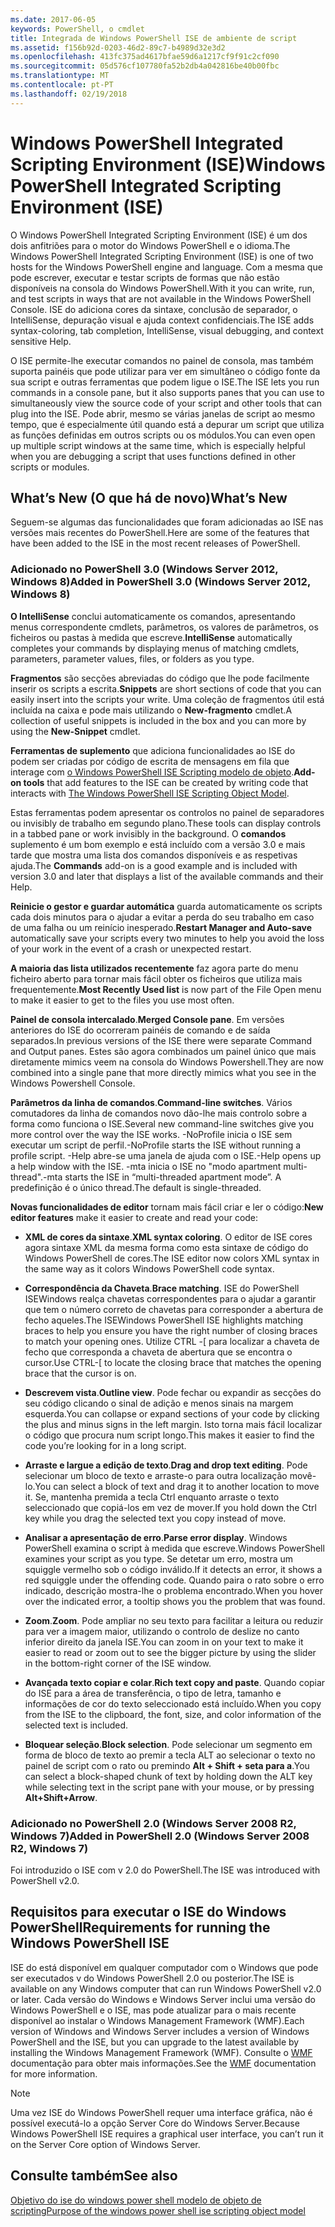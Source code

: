 ```yaml
---
ms.date: 2017-06-05
keywords: PowerShell, o cmdlet
title: Integrada de Windows PowerShell ISE de ambiente de script
ms.assetid: f156b92d-0203-46d2-89c7-b4989d32e3d2
ms.openlocfilehash: 413fc375ad4617bfae59d6a1217cf9f91c2cf090
ms.sourcegitcommit: 05d576cf107780fa52b2db4a042816be40b00fbc
ms.translationtype: MT
ms.contentlocale: pt-PT
ms.lasthandoff: 02/19/2018
---
```

# <a name="windows-powershell-integrated-scripting-environment-ise"></a><span data-ttu-id="e2c6b-103">Windows PowerShell Integrated Scripting Environment (ISE)</span><span class="sxs-lookup"><span data-stu-id="e2c6b-103">Windows PowerShell Integrated Scripting Environment (ISE)</span></span>

<span data-ttu-id="e2c6b-104">O Windows PowerShell Integrated Scripting Environment (ISE) é um dos dois anfitriões para o motor do Windows PowerShell e o idioma.</span><span class="sxs-lookup"><span data-stu-id="e2c6b-104">The Windows PowerShell Integrated Scripting Environment (ISE) is one of two hosts for the Windows PowerShell engine and language.</span></span> <span data-ttu-id="e2c6b-105">Com a mesma que pode escrever, executar e testar scripts de formas que não estão disponíveis na consola do Windows PowerShell.</span><span class="sxs-lookup"><span data-stu-id="e2c6b-105">With it you can write, run, and test scripts in ways that are not available in the Windows PowerShell Console.</span></span> <span data-ttu-id="e2c6b-106">ISE do adiciona cores da sintaxe, conclusão de separador, o IntelliSense, depuração visual e ajuda context confidenciais.</span><span class="sxs-lookup"><span data-stu-id="e2c6b-106">The ISE adds syntax-coloring, tab completion, IntelliSense, visual debugging, and context sensitive Help.</span></span>

<span data-ttu-id="e2c6b-107">O ISE permite-lhe executar comandos no painel de consola, mas também suporta painéis que pode utilizar para ver em simultâneo o código fonte da sua script e outras ferramentas que podem ligue o ISE.</span><span class="sxs-lookup"><span data-stu-id="e2c6b-107">The ISE lets you run commands in a console pane, but it also supports panes that you can use to simultaneously view the source code of your script and other tools that can plug into the ISE.</span></span> <span data-ttu-id="e2c6b-108">Pode abrir, mesmo se várias janelas de script ao mesmo tempo, que é especialmente útil quando está a depurar um script que utiliza as funções definidas em outros scripts ou os módulos.</span><span class="sxs-lookup"><span data-stu-id="e2c6b-108">You can even open up multiple script windows at the same time, which is especially helpful when you are debugging a script that uses functions defined in other scripts or modules.</span></span>

## <a name="whats-new"></a><span data-ttu-id="e2c6b-109">What’s New (O que há de novo)</span><span class="sxs-lookup"><span data-stu-id="e2c6b-109">What’s New</span></span>

<span data-ttu-id="e2c6b-110">Seguem-se algumas das funcionalidades que foram adicionadas ao ISE nas versões mais recentes do PowerShell.</span><span class="sxs-lookup"><span data-stu-id="e2c6b-110">Here are some of the features that have been added to the ISE in the most recent releases of PowerShell.</span></span>

### <a name="added-in-powershell-30-windows-server-2012-windows-8"></a><span data-ttu-id="e2c6b-111">Adicionado no PowerShell 3.0 (Windows Server 2012, Windows 8)</span><span class="sxs-lookup"><span data-stu-id="e2c6b-111">Added in PowerShell 3.0 (Windows Server 2012, Windows 8)</span></span>

<span data-ttu-id="e2c6b-112">**O IntelliSense** conclui automaticamente os comandos, apresentando menus correspondente cmdlets, parâmetros, os valores de parâmetros, os ficheiros ou pastas à medida que escreve.</span><span class="sxs-lookup"><span data-stu-id="e2c6b-112">**IntelliSense** automatically completes your commands by displaying menus of matching cmdlets, parameters, parameter values, files, or folders as you type.</span></span>

<span data-ttu-id="e2c6b-113">**Fragmentos** são secções abreviadas do código que lhe pode facilmente inserir os scripts a escrita.</span><span class="sxs-lookup"><span data-stu-id="e2c6b-113">**Snippets** are short sections of code that you can easily insert into the scripts your write.</span></span> <span data-ttu-id="e2c6b-114">Uma coleção de fragmentos útil está incluída na caixa e pode mais utilizando o **New-fragmento** cmdlet.</span><span class="sxs-lookup"><span data-stu-id="e2c6b-114">A collection of useful snippets is included in the box and you can more by using the **New-Snippet** cmdlet.</span></span>

<span data-ttu-id="e2c6b-115">**Ferramentas de suplemento** que adiciona funcionalidades ao ISE do podem ser criadas por código de escrita de mensagens em fila que interage com [o Windows PowerShell ISE Scripting modelo de objeto](../../core-powershell/ise/The-ISE-Object-Model-Hierarchy.md).</span><span class="sxs-lookup"><span data-stu-id="e2c6b-115">**Add-on tools** that add features to the ISE can be created by writing code that interacts with [The Windows PowerShell ISE Scripting Object Model](../../core-powershell/ise/The-ISE-Object-Model-Hierarchy.md).</span></span>

<span data-ttu-id="e2c6b-116">Estas ferramentas podem apresentar os controlos no painel de separadores ou invisibly de trabalho em segundo plano.</span><span class="sxs-lookup"><span data-stu-id="e2c6b-116">These tools can display controls in a tabbed pane or work invisibly in the background.</span></span> <span data-ttu-id="e2c6b-117">O **comandos** suplemento é um bom exemplo e está incluído com a versão 3.0 e mais tarde que mostra uma lista dos comandos disponíveis e as respetivas ajuda.</span><span class="sxs-lookup"><span data-stu-id="e2c6b-117">The **Commands** add-on is a good example and is included with version 3.0 and later that displays a list of the available commands and their Help.</span></span>

<span data-ttu-id="e2c6b-118">**Reinicie o gestor e guardar automática** guarda automaticamente os scripts cada dois minutos para o ajudar a evitar a perda do seu trabalho em caso de uma falha ou um reinício inesperado.</span><span class="sxs-lookup"><span data-stu-id="e2c6b-118">**Restart Manager and Auto-save** automatically save your scripts every two minutes to help you avoid the loss of your work in the event of a crash or unexpected restart.</span></span>

<span data-ttu-id="e2c6b-119">**A maioria das lista utilizados recentemente** faz agora parte do menu ficheiro aberto para tornar mais fácil obter os ficheiros que utiliza mais frequentemente.</span><span class="sxs-lookup"><span data-stu-id="e2c6b-119">**Most Recently Used list** is now part of the File Open menu to make it easier to get to the files you use most often.</span></span>

<span data-ttu-id="e2c6b-120">**Painel de consola intercalado**.</span><span class="sxs-lookup"><span data-stu-id="e2c6b-120">**Merged Console pane**.</span></span> <span data-ttu-id="e2c6b-121">Em versões anteriores do ISE do ocorreram painéis de comando e de saída separados.</span><span class="sxs-lookup"><span data-stu-id="e2c6b-121">In previous versions of the ISE there were separate Command and Output panes.</span></span> <span data-ttu-id="e2c6b-122">Estes são agora combinados um painel único que mais diretamente mimics veem na consola do Windows Powershell.</span><span class="sxs-lookup"><span data-stu-id="e2c6b-122">They are now combined into a single pane that more directly mimics what you see in the Windows Powershell Console.</span></span>

<span data-ttu-id="e2c6b-123">**Parâmetros da linha de comandos**.</span><span class="sxs-lookup"><span data-stu-id="e2c6b-123">**Command-line switches**.</span></span> <span data-ttu-id="e2c6b-124">Vários comutadores da linha de comandos novo dão-lhe mais controlo sobre a forma como funciona o ISE.</span><span class="sxs-lookup"><span data-stu-id="e2c6b-124">Several new command-line switches give you more control over the way the ISE works.</span></span> <span data-ttu-id="e2c6b-125">-NoProfile inicia o ISE sem executar um script de perfil.</span><span class="sxs-lookup"><span data-stu-id="e2c6b-125">-NoProfile starts the ISE without running a profile script.</span></span> <span data-ttu-id="e2c6b-126">-Help abre-se uma janela de ajuda com o ISE.</span><span class="sxs-lookup"><span data-stu-id="e2c6b-126">-Help opens up a help window with the ISE.</span></span> <span data-ttu-id="e2c6b-127">-mta inicia o ISE no "modo apartment multi-thread".</span><span class="sxs-lookup"><span data-stu-id="e2c6b-127">-mta starts the ISE in “multi-threaded apartment mode”.</span></span> <span data-ttu-id="e2c6b-128">A predefinição é o único thread.</span><span class="sxs-lookup"><span data-stu-id="e2c6b-128">The default is single-threaded.</span></span>

<span data-ttu-id="e2c6b-129">**Novas funcionalidades de editor** tornam mais fácil criar e ler o código:</span><span class="sxs-lookup"><span data-stu-id="e2c6b-129">**New editor features** make it easier to create and read your code:</span></span>

- <span data-ttu-id="e2c6b-130">**XML de cores da sintaxe**.</span><span class="sxs-lookup"><span data-stu-id="e2c6b-130">**XML syntax coloring**.</span></span> <span data-ttu-id="e2c6b-131">O editor de ISE cores agora sintaxe XML da mesma forma como esta sintaxe de código do Windows PowerShell de cores.</span><span class="sxs-lookup"><span data-stu-id="e2c6b-131">The ISE editor now colors XML syntax in the same way as it colors Windows PowerShell code syntax.</span></span>

- <span data-ttu-id="e2c6b-132">**Correspondência da Chaveta**.</span><span class="sxs-lookup"><span data-stu-id="e2c6b-132">**Brace matching**.</span></span> <span data-ttu-id="e2c6b-133">ISE do PowerShell ISEWindows realça chavetas correspondentes para o ajudar a garantir que tem o número correto de chavetas para corresponder a abertura de fecho aqueles.</span><span class="sxs-lookup"><span data-stu-id="e2c6b-133">The ISEWindows PowerShell ISE highlights matching braces to help you ensure you have the right number of closing braces to match your opening ones.</span></span> <span data-ttu-id="e2c6b-134">Utilize CTRL -\[ para localizar a chaveta de fecho que corresponda a chaveta de abertura que se encontra o cursor.</span><span class="sxs-lookup"><span data-stu-id="e2c6b-134">Use CTRL-\[ to locate the closing brace that matches the opening brace that the cursor is on.</span></span>

- <span data-ttu-id="e2c6b-135">**Descrevem vista**.</span><span class="sxs-lookup"><span data-stu-id="e2c6b-135">**Outline view**.</span></span> <span data-ttu-id="e2c6b-136">Pode fechar ou expandir as secções do seu código clicando o sinal de adição e menos sinais na margem esquerda.</span><span class="sxs-lookup"><span data-stu-id="e2c6b-136">You can collapse or expand sections of your code by clicking the plus and minus signs in the left margin.</span></span> <span data-ttu-id="e2c6b-137">Isto torna mais fácil localizar o código que procura num script longo.</span><span class="sxs-lookup"><span data-stu-id="e2c6b-137">This makes it easier to find the code you’re looking for in a long script.</span></span>

- <span data-ttu-id="e2c6b-138">**Arraste e largue a edição de texto**.</span><span class="sxs-lookup"><span data-stu-id="e2c6b-138">**Drag and drop text editing**.</span></span> <span data-ttu-id="e2c6b-139">Pode selecionar um bloco de texto e arraste-o para outra localização movê-lo.</span><span class="sxs-lookup"><span data-stu-id="e2c6b-139">You can select a block of text and drag it to another location to move it.</span></span> <span data-ttu-id="e2c6b-140">Se, mantenha premida a tecla Ctrl enquanto arraste o texto seleccionado que copiá-los em vez de mover.</span><span class="sxs-lookup"><span data-stu-id="e2c6b-140">If you hold down the Ctrl key while you drag the selected text you copy instead of move.</span></span>

- <span data-ttu-id="e2c6b-141">**Analisar a apresentação de erro**.</span><span class="sxs-lookup"><span data-stu-id="e2c6b-141">**Parse error display**.</span></span> <span data-ttu-id="e2c6b-142">Windows PowerShell examina o script à medida que escreve.</span><span class="sxs-lookup"><span data-stu-id="e2c6b-142">Windows PowerShell examines your script as you type.</span></span> <span data-ttu-id="e2c6b-143">Se detetar um erro, mostra um squiggle vermelho sob o código inválido.</span><span class="sxs-lookup"><span data-stu-id="e2c6b-143">If it detects an error, it shows a red squiggle under the offending code.</span></span> <span data-ttu-id="e2c6b-144">Quando paira o rato sobre o erro indicado, descrição mostra-lhe o problema encontrado.</span><span class="sxs-lookup"><span data-stu-id="e2c6b-144">When you hover over the indicated error, a tooltip shows you the problem that was found.</span></span>

- <span data-ttu-id="e2c6b-145">**Zoom**.</span><span class="sxs-lookup"><span data-stu-id="e2c6b-145">**Zoom**.</span></span> <span data-ttu-id="e2c6b-146">Pode ampliar no seu texto para facilitar a leitura ou reduzir para ver a imagem maior, utilizando o controlo de deslize no canto inferior direito da janela ISE.</span><span class="sxs-lookup"><span data-stu-id="e2c6b-146">You can zoom in on your text to make it easier to read or zoom out to see the bigger picture by using the slider in the bottom-right corner of the ISE window.</span></span>

- <span data-ttu-id="e2c6b-147">**Avançada texto copiar e colar**.</span><span class="sxs-lookup"><span data-stu-id="e2c6b-147">**Rich text copy and paste**.</span></span> <span data-ttu-id="e2c6b-148">Quando copiar do ISE para a área de transferência, o tipo de letra, tamanho e informações de cor do texto seleccionado está incluído.</span><span class="sxs-lookup"><span data-stu-id="e2c6b-148">When you copy from the ISE to the clipboard, the font, size, and color information of the selected text is included.</span></span>

- <span data-ttu-id="e2c6b-149">**Bloquear seleção**.</span><span class="sxs-lookup"><span data-stu-id="e2c6b-149">**Block selection**.</span></span> <span data-ttu-id="e2c6b-150">Pode selecionar um segmento em forma de bloco de texto ao premir a tecla ALT ao selecionar o texto no painel de script com o rato ou premindo **Alt + Shift + seta para a**.</span><span class="sxs-lookup"><span data-stu-id="e2c6b-150">You can select a block-shaped chunk of text by holding down the ALT key while selecting text in the script pane with your mouse, or by pressing **Alt+Shift+Arrow**.</span></span>

### <a name="added-in-powershell-20-windows-server-2008-r2-windows-7"></a><span data-ttu-id="e2c6b-151">Adicionado no PowerShell 2.0 (Windows Server 2008 R2, Windows 7)</span><span class="sxs-lookup"><span data-stu-id="e2c6b-151">Added in PowerShell 2.0 (Windows Server 2008 R2, Windows 7)</span></span>

<span data-ttu-id="e2c6b-152">Foi introduzido o ISE com v 2.0 do PowerShell.</span><span class="sxs-lookup"><span data-stu-id="e2c6b-152">The ISE was introduced with PowerShell v2.0.</span></span>

## <a name="requirements-for-running-the-windows-powershell-ise"></a><span data-ttu-id="e2c6b-153">Requisitos para executar o ISE do Windows PowerShell</span><span class="sxs-lookup"><span data-stu-id="e2c6b-153">Requirements for running the Windows PowerShell ISE</span></span>

<span data-ttu-id="e2c6b-154">ISE do está disponível em qualquer computador com o Windows que pode ser executados v do Windows PowerShell 2.0 ou posterior.</span><span class="sxs-lookup"><span data-stu-id="e2c6b-154">The ISE is available on any Windows computer that can run Windows PowerShell v2.0 or later.</span></span> <span data-ttu-id="e2c6b-155">Cada versão do Windows e Windows Server inclui uma versão do Windows PowerShell e o ISE, mas pode atualizar para o mais recente disponível ao instalar o Windows Management Framework (WMF).</span><span class="sxs-lookup"><span data-stu-id="e2c6b-155">Each version of Windows and Windows Server includes a version of Windows PowerShell and the ISE, but you can upgrade to the latest available by installing the Windows Management Framework (WMF).</span></span> <span data-ttu-id="e2c6b-156">Consulte o [WMF](/powershell/wmf/readme) documentação para obter mais informações.</span><span class="sxs-lookup"><span data-stu-id="e2c6b-156">See the [WMF](/powershell/wmf/readme) documentation for more information.</span></span>

> [!NOTE]
> <span data-ttu-id="e2c6b-157">Uma vez ISE do Windows PowerShell requer uma interface gráfica, não é possível executá-lo a opção Server Core do Windows Server.</span><span class="sxs-lookup"><span data-stu-id="e2c6b-157">Because Windows PowerShell ISE requires a graphical user interface, you can’t run it on the Server Core option of Windows Server.</span></span>

## <a name="see-also"></a><span data-ttu-id="e2c6b-158">Consulte também</span><span class="sxs-lookup"><span data-stu-id="e2c6b-158">See also</span></span>

[<span data-ttu-id="e2c6b-159">Objetivo do ise do windows power shell modelo de objeto de scripting</span><span class="sxs-lookup"><span data-stu-id="e2c6b-159">Purpose of the windows power shell ise scripting object model</span></span>](../../core-powershell/ise/Purpose-of-the-Windows-PowerShell-ISE-Scripting-Object-Model.md)
